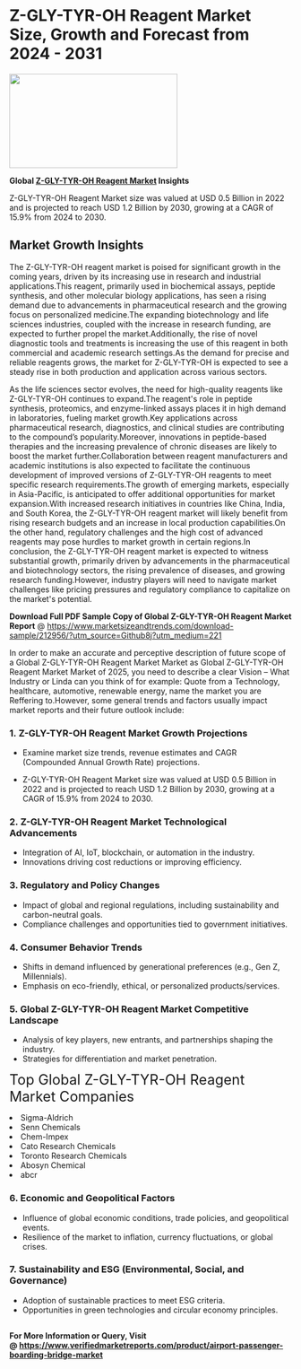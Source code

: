 <H1>Z-GLY-TYR-OH Reagent Market Size, Growth and Forecast from 2024 - 2031</H1><img class="aligncenter size-medium wp-image-584254" src="https://thirdeyenews.in/wp-content/uploads/2024/09/Global-Market-Research-300x168.jpeg" alt="" width="300" height="168" /><p><strong>Global&nbsp;<a href="https://www.marketsizeandtrends.com/download-sample/212956/?utm_source=Github8j?utm_medium=221">Z-GLY-TYR-OH Reagent Market</a> Insights</strong></p><p>Z-GLY-TYR-OH Reagent Market size was valued at USD 0.5 Billion in 2022 and is projected to reach USD 1.2 Billion by 2030, growing at a CAGR of 15.9% from 2024 to 2030.</p><p><h2>Market Growth Insights</h2> <p>The Z-GLY-TYR-OH reagent market is poised for significant growth in the coming years, driven by its increasing use in research and industrial applications.This reagent, primarily used in biochemical assays, peptide synthesis, and other molecular biology applications, has seen a rising demand due to advancements in pharmaceutical research and the growing focus on personalized medicine.The expanding biotechnology and life sciences industries, coupled with the increase in research funding, are expected to further propel the market.Additionally, the rise of novel diagnostic tools and treatments is increasing the use of this reagent in both commercial and academic research settings.As the demand for precise and reliable reagents grows, the market for Z-GLY-TYR-OH is expected to see a steady rise in both production and application across various sectors.</p> <p>As the life sciences sector evolves, the need for high-quality reagents like Z-GLY-TYR-OH continues to expand.The reagent's role in peptide synthesis, proteomics, and enzyme-linked assays places it in high demand in laboratories, fueling market growth.Key applications across pharmaceutical research, diagnostics, and clinical studies are contributing to the compound’s popularity.Moreover, innovations in peptide-based therapies and the increasing prevalence of chronic diseases are likely to boost the market further.Collaboration between reagent manufacturers and academic institutions is also expected to facilitate the continuous development of improved versions of Z-GLY-TYR-OH reagents to meet specific research requirements.The growth of emerging markets, especially in Asia-Pacific, is anticipated to offer additional opportunities for market expansion.With increased research initiatives in countries like China, India, and South Korea, the Z-GLY-TYR-OH reagent market will likely benefit from rising research budgets and an increase in local production capabilities.On the other hand, regulatory challenges and the high cost of advanced reagents may pose hurdles to market growth in certain regions.In conclusion, the Z-GLY-TYR-OH reagent market is expected to witness substantial growth, primarily driven by advancements in the pharmaceutical and biotechnology sectors, the rising prevalence of diseases, and growing research funding.However, industry players will need to navigate market challenges like pricing pressures and regulatory compliance to capitalize on the market's potential.</p> <p><span class=""><strong>Download Full PDF Sample Copy of Global Z-GLY-TYR-OH Reagent Market Report</strong> @ <a href="https://www.marketsizeandtrends.com/download-sample/212956/?utm_source=Github8j?utm_medium=221" target="_blank">https://www.marketsizeandtrends.com/download-sample/212956/?utm_source=Github8j?utm_medium=221</a></span></p><p>In order to make an accurate and perceptive description of future scope of a Global&nbsp;Z-GLY-TYR-OH Reagent Market Market as Global&nbsp;Z-GLY-TYR-OH Reagent Market Market of 2025, you need to describe a clear Vision &ndash; What Industry or Linda can you think of for example: Quote from a Technology, healthcare, automotive, renewable energy, name the market you are Reffering to.However, some general trends and factors usually impact market reports and their future outlook include:</p><h3>1.&nbsp;<strong>Z-GLY-TYR-OH Reagent Market Growth Projections</strong></h3><ul><li>Examine market size trends, revenue estimates and CAGR (Compounded Annual Growth Rate) projections.</li><li><p>Z-GLY-TYR-OH Reagent Market size was valued at USD 0.5 Billion in 2022 and is projected to reach USD 1.2 Billion by 2030, growing at a CAGR of 15.9% from 2024 to 2030.</p></li></ul><h3>2.&nbsp;<strong>Z-GLY-TYR-OH Reagent Market Technological Advancements</strong></h3><ul><li>Integration of AI, IoT, blockchain, or automation in the industry.</li><li>Innovations driving cost reductions or improving efficiency.</li></ul><h3>3.&nbsp;<strong>Regulatory and Policy Changes</strong></h3><ul><li>Impact of global and regional regulations, including sustainability and carbon-neutral goals.</li><li>Compliance challenges and opportunities tied to government initiatives.</li></ul><h3>4.&nbsp;<strong>Consumer Behavior Trends</strong></h3><ul><li>Shifts in demand influenced by generational preferences (e.g., Gen Z, Millennials).</li><li>Emphasis on eco-friendly, ethical, or personalized products/services.</li></ul><h3>5.&nbsp;<strong>Global Z-GLY-TYR-OH Reagent Market Competitive Landscape</strong></h3><ul><li>Analysis of key players, new entrants, and partnerships shaping the industry.</li><li>Strategies for differentiation and market penetration.</li></ul><p data-pm-slice="1 1 []"><span style="color: inherit; font-family: inherit; font-size: 25px;">Top Global Z-GLY-TYR-OH Reagent Market Companies</span></p><div class="" data-test-id=""><p><li>Sigma-Aldrich</li><li> Senn Chemicals</li><li> Chem-Impex</li><li> Cato Research Chemicals</li><li> Toronto Research Chemicals</li><li> Abosyn Chemical</li><li> abcr</li></p></div><h3>6.&nbsp;<strong>Economic and Geopolitical Factors</strong></h3><ul><li>Influence of global economic conditions, trade policies, and geopolitical events.</li><li>Resilience of the market to inflation, currency fluctuations, or global crises.</li></ul><h3>7.&nbsp;<strong>Sustainability and ESG (Environmental, Social, and Governance)</strong></h3><ul><li>Adoption of sustainable practices to meet ESG criteria.</li><li>Opportunities in green technologies and circular economy principles.</li></ul><h2><strong style="font-size: 14px;">For More Information or Query, Visit @&nbsp;</strong><a style="background-color: #ffffff; font-size: 14px;" href="https://www.marketsizeandtrends.com/report/z-gly-tyr-oh-reagent-market/" target="_blank">https://www.verifiedmarketreports.com/product/airport-passenger-boarding-bridge-market</a></h2>